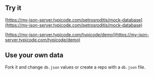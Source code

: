 ## Try it

[https://my-json-server.typicode.com/petrosroditis/mock-database](https://my-json-server.typicode.com/petrosroditis/mock-database)

[https://my-json-server.typicode.com/typicode/demo](https://my-json-server.typicode.com/typicode/demo)

## Use your own data

Fork it and change `db.json` values or create a repo with a `db.json` file.
